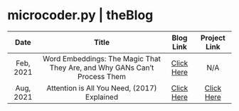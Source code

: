 
# microcoder.py | theBlog

| Date | Title | Blog Link | Project Link |
| :---: | :---: | :---: |:---:|
| Feb, 2021 | Word Embeddings: The Magic That They Are, and Why GANs Can’t Process Them | [Click Here](https://microcoder-py.github.io/blog/feb/2021/wordEmbeddings) | N/A | 
| Aug, 2021 | Attention is All You Need, (2017) Explained | [Click Here](https://microcoder-py.github.io/blog/aug/2021/attn-is-all-you-need) | [Click Here](https://github.com/microcoder-py/example-tfx-pipeline-text-classifier) |  


